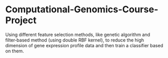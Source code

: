 # Computational-Genomics-Course-Project
Using different feature selection methods, like genetic algorithm and filter‑based method (using double RBF kernel), to reduce  the high dimension of gene expression profile data and then train a classifier based on them.
